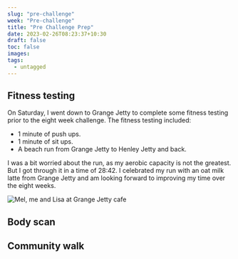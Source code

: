 ```yaml
---
slug: "pre-challenge"
week: "Pre-challenge"
title: "Pre Challenge Prep"
date: 2023-02-26T08:23:37+10:30
draft: false
toc: false
images:
tags:
  - untagged
---
```


## Fitness testing
On Saturday, I went down to Grange Jetty to complete some fitness testing prior to the eight week challenge. The fitness testing included:
- 1 minute of push ups.
- 1 minute of sit ups.
- A beach run from Grange Jetty to Henley Jetty and back.

I was a bit worried about the run, as my aerobic capacity is not the greatest. But I got through it in a time of 28:42. 
I celebrated my run with an oat milk latte from Grange Jetty and am looking forward to improving my time over the eight weeks.

![Mel, me and Lisa at Grange Jetty cafe](/images/pre-challenge/grange-jetty-testing-coffee.jpg)


## Body scan


## Community walk
